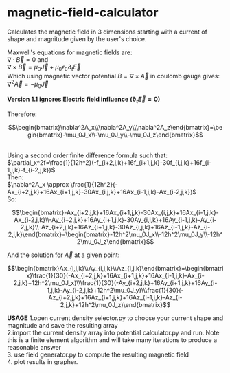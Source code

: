 # magnetic-field-calculator
Calculates the magnetic field in 3 dimensions starting with a current of shape and magnitude given by the user's choice.

Maxwell's equations for magnetic fields are:\
$\nabla \cdot \vec{B}=0$ and\
$\nabla \times \vec{B}= \mu_0\vec{J} + \mu_0\epsilon_0\partial_t\vec{E}$\
Which using magnetic vector potential $B=\nabla\times\vec{A}$ in coulomb gauge gives:\
$\nabla^2\vec{A}=-\mu_0\vec{J}$

**Version 1.1 ignores Electric field influence ($\partial_t\vec{E}=0$)**

Therefore:
```math
\begin{bmatrix}\nabla^2A_x\\\nabla^2A_y\\\nabla^2A_z\end{bmatrix}=\begin{bmatrix}-\mu_0J_x\\-\mu_0J_y\\-\mu_0J_z\end{bmatrix}
```
\
Using a second order finite difference formula such that:\
$\partial_x^2f=\frac{1}{12h^2}(-f_{i+2,j,k}+16f_{i+1,j,k}-30f_{i,j,k}+16f_{i-1,j,k}-f_{i-2,j,k})$\
Then:\
$\nabla^2A_x \approx \frac{1}{12h^2}(-Ax_{i+2,j,k}+16Ax_{i+1,j,k}-30Ax_{i,j,k}+16Ax_{i-1,j,k}-Ax_{i-2,j,k})$\
So:
```math
\begin{bmatrix}-Ax_{i+2,j,k}+16Ax_{i+1,j,k}-30Ax_{i,j,k}+16Ax_{i-1,j,k}-Ax_{i-2,j,k}\\-Ay_{i+2,j,k}+16Ay_{i+1,j,k}-30Ay_{i,j,k}+16Ay_{i-1,j,k}-Ay_{i-2,j,k}\\-Az_{i+2,j,k}+16Az_{i+1,j,k}-30Az_{i,j,k}+16Az_{i-1,j,k}-Az_{i-2,j,k}\end{bmatrix}=\begin{bmatrix}-12h^2\mu_0J_x\\-12h^2\mu_0J_y\\-12h^2\mu_0J_z\end{bmatrix}
```
And the solution for $\vec{A}$ at a given point:
```math
\begin{bmatrix}Ax_{i,j,k}\\Ay_{i,j,k}\\Az_{i,j,k}\end{bmatrix}=\begin{bmatrix}\frac{1}{30}(-Ax_{i+2,j,k}+16Ax_{i+1,j,k}+16Ax_{i-1,j,k}-Ax_{i-2,j,k}+12h^2\mu_0J_x)\\\frac{1}{30}(-Ay_{i+2,j,k}+16Ay_{i+1,j,k}+16Ay_{i-1,j,k}-Ay_{i-2,j,k}+12h^2\mu_0J_y)\\\frac{1}{30}(-Az_{i+2,j,k}+16Az_{i+1,j,k}+16Az_{i-1,j,k}-Az_{i-2,j,k}+12h^2\mu_0J_z)\end{bmatrix}
```
**USAGE**
1.open current density selector.py to choose your current shape and magnitude and save the resulting array\
2.import the current density array into potential calculator.py and run. Note this is a finite element algorithm and will take many iterations to produce a reasonable answer\
3. use field generator.py to compute the resulting magnetic field\
4. plot results in grapher.
